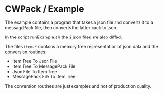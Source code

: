 # CWPack / Example

The example contains a program that takes a json file and converts it to a messagePack file, then converts the latter back to json.

In the script runExample.sh the 2 json files are also diffed.

The files `item.*` contains a memory tree representation of json data and the conversion routines:

- Item Tree To Json File
- Item Tree To MessagePack File
- Json File To Item Tree
- MessagePack File To Item Tree

The conversion routines are just examples and not of production quality.
